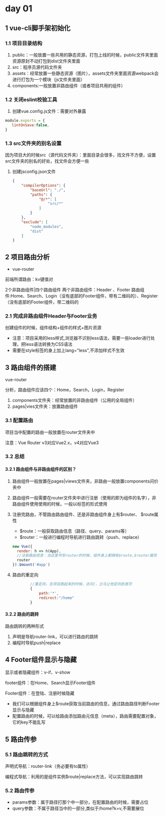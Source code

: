 # day 01

## 1 vue-cli脚手架初始化

### 1.1 项目目录结构

1. public：一般放置一些共用的静态资源，打包上线的时候，public文件夹里面资源原封不动打包到dist文件夹里面
2. src：程序员源代码文件夹
3. assets：经常放置一些静态资源（图片），assets文件夹里面资源webpack会进行打包为一个模块（js文件夹里面）
4. components:一般放置非路由组件（或者项目共用的组件）

### 1.2 关闭eslint校验工具

1. 创建vue.config.js文件：需要对外暴露

```js
module.exports = {
   lintOnSave:false,
}
```

### 1.3 src文件夹的别名设置

因为项目大的时候src（源代码文件夹）：里面目录会很多，找文件不方便，设置src文件夹的别名的好处，找文件会方便一些

1. 创建jsconfig.json文件

   ```json
   {
       "compilerOptions": {
           "baseUrl": "./",
           "paths": {
               "@/*": [
                   "src/*"
               ]
           }
       },
       "exclude": [
           "node_modules",
           "dist"
       ]
   }
   ```





## 2 项目路由分析

* vue-router

前端所谓路由：kv键值对



2个非路由组件|四个路由组件
两个非路由组件：Header 、Footer
路由组件:Home、Search、Login（没有底部的Footer组件，带有二维码的）、Register（没有底部的Footer组件，带二维码的

### 2.1 完成非路由组件Header与Footer业务

创建组件的时候，组件结构+组件的样式+图片资源

* 注意：项目采用的less样式,浏览器不识别less语法，需要一些loader进行处理，把less语法转换为CSS语法
* 需要在style标签的身上加上lang="less",不添加样式不生效





## 3 路由组件的搭建

vue-router

分析，路由组件应该四个：Home，Search，Login，Register

1. components文件夹：经常放置的非路由组件（公用的全局组件）
2. pages|vies文件夹：放置路由组件

### 3.1 配置路由

项目当中配置的路由一般放置在router文件夹中

注意：Vue Router v3对应Vue2.x，v4对应Vue3

### 3.2 总结

#### 3.2.1 路由组件与非路由组件的区别？

1. 路由组件一般放置在pages|views文件夹，非路由一般放置components问价夹中

2. 路由组件一般需要在router文件夹中进行注册（使用的即为组件的名字），非路由组件使用使用的时候，一般以标签的形式使用

3. 注册完路由，不管路由路由组件、还是非路由组件身上有$router、 $route属性

   * $route：一般获取路由信息（路径、query、params等）
   * $router：一般进行编程时导航进行路由跳转（push、replace）

   ```js
   new Vue({
     render: h => h(App),
     //注册路由信息：当这里书写router的时候，组件身上都拥有$route,$router属性
     router
   }).$mount('#app')
   ```

4. 路由的重定向

   ```js
           //重定向，在项目跑起来的时候，访问/，立马让他定向到首页
           {
               path:'*',
               redirect:"/home"
           }
   ```

   

#### 3.2.2 路由的跳转

路由跳转的两种形式

1. 声明是导航router-link，可以进行路由的跳转
2. 编程时导航push|replace





## 4 Footer组件显示与隐藏

显示或者隐藏组件：v-if、v-show

footer组件：在Home、Search显示Footer组件

Footer组件：在登陆、注册时候隐藏

* 我们可以根据组件身上$route获取当前路由的信息，通过路由路径判断Footer显示与隐藏
* 配置路由的时候，可以给路由添加路由元信息（meta），路由需要配置对象，它的key不能乱写



## 5 路由传参

### 5.1 路由跳转的方式

声明式导航：router-link（务必要有to属性）

编程式导航：利用的是组件实例$route|replace方法，可以实现路由跳转

### 5.2 路由传参

* params参数：属于路径打那个中一部分，在配置路由的时候，需要占位
* query参数：不属于路径当中的一部分,类似于/home?k=v,不需要展位

